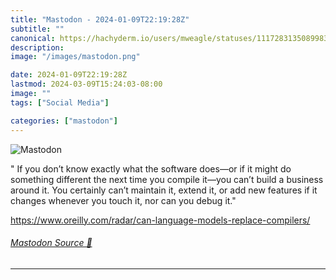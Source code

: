 ```yaml
---
title: "Mastodon - 2024-01-09T22:19:28Z"
subtitle: ""
canonical: https://hachyderm.io/users/mweagle/statuses/111728313508998311
description:
image: "/images/mastodon.png"

date: 2024-01-09T22:19:28Z
lastmod: 2024-03-09T15:24:03-08:00
image: ""
tags: ["Social Media"]

categories: ["mastodon"]
---
```

![Mastodon](/images/mastodon.png)

<p>&quot; If you don’t know exactly what the software does—or if it might do something different the next time you compile it—you can’t build a business around it. You certainly can’t maintain it, extend it, or add new features if it changes whenever you touch it, nor can you debug it.&quot;</p><p><a href="https://www.oreilly.com/radar/can-language-models-replace-compilers/" target="_blank" rel="nofollow noopener noreferrer" translate="no"><span class="invisible">https://www.</span><span class="ellipsis">oreilly.com/radar/can-language</span><span class="invisible">-models-replace-compilers/</span></a></p>


###### [Mastodon Source 🐘](https://hachyderm.io/@mweagle/111728313508998311)

___
